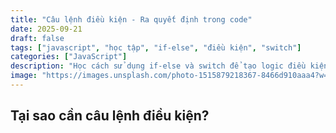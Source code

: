 ```yaml
---
title: "Câu lệnh điều kiện - Ra quyết định trong code"
date: 2025-09-21
draft: false
tags: ["javascript", "học tập", "if-else", "điều kiện", "switch"]
categories: ["JavaScript"]
description: "Học cách sử dụng if-else và switch để tạo logic điều kiện trong JavaScript"
image: "https://images.unsplash.com/photo-1515879218367-8466d910aaa4?w=800&h=400&fit=crop"
---
```


## Tại sao cần câu lệnh điều kiện?